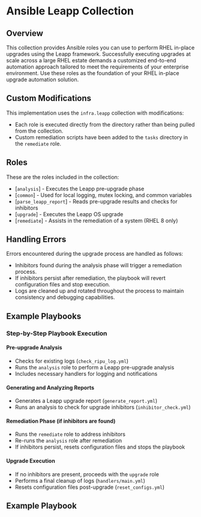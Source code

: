 # Ansible Leapp Collection

## Overview

This collection provides Ansible roles you can use to perform RHEL in-place upgrades using the Leapp framework. Successfully executing upgrades at scale across a large RHEL estate demands a customized end-to-end automation approach tailored to meet the requirements of your enterprise environment. Use these roles as the foundation of your RHEL in-place upgrade automation solution.

## Custom Modifications

This implementation uses the `infra.leapp` collection with modifications:
- Each role is executed directly from the directory rather than being pulled from the collection.
- Custom remediation scripts have been added to the `tasks` directory in the `remediate` role.

## Roles

These are the roles included in the collection:

- [`analysis`] - Executes the Leapp pre-upgrade phase
- [`common`] - Used for local logging, mutex locking, and common variables
- [`parse_leapp_report`] - Reads pre-upgrade results and checks for inhibitors
- [`upgrade`] - Executes the Leapp OS upgrade
- [`remediate`] - Assists in the remediation of a system (RHEL 8 only)

## Handling Errors

Errors encountered during the upgrade process are handled as follows:
- Inhibitors found during the analysis phase will trigger a remediation process.
- If inhibitors persist after remediation, the playbook will revert configuration files and stop execution.
- Logs are cleaned up and rotated throughout the process to maintain consistency and debugging capabilities.

## Example Playbooks

### Step-by-Step Playbook Execution

#### Pre-upgrade Analysis
- Checks for existing logs (`check_ripu_log.yml`)
- Runs the `analysis` role to perform a Leapp pre-upgrade analysis
- Includes necessary handlers for logging and notifications

#### Generating and Analyzing Reports
- Generates a Leapp upgrade report (`generate_report.yml`)
- Runs an analysis to check for upgrade inhibitors (`inhibitor_check.yml`)

#### Remediation Phase (if inhibitors are found)
- Runs the `remediate` role to address inhibitors
- Re-runs the `analysis` role after remediation
- If inhibitors persist, resets configuration files and stops the playbook

#### Upgrade Execution
- If no inhibitors are present, proceeds with the `upgrade` role
- Performs a final cleanup of logs (`handlers/main.yml`)
- Resets configuration files post-upgrade (`reset_configs.yml`)

## Example Playbook



